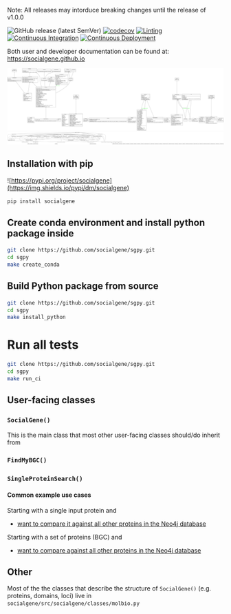 Note: All releases may intorduce breaking changes until the release of v1.0.0

![GitHub release (latest SemVer)](https://img.shields.io/github/v/release/socialgene/sgpy)
[![codecov](https://codecov.io/gh/socialgene/sgpy/branch/main/graph/badge.svg?token=8f8GCc4J3G)](https://codecov.io/gh/socialgene/sgpy)
[![Linting](https://github.com/socialgene/sgpy/actions/workflows/linters.yml/badge.svg)](https://github.com/socialgene/sgpy/actions/workflows/linters.yml)
[![Continuous Integration](https://github.com/socialgene/sgpy/actions/workflows/pr_ci.yml/badge.svg)](https://github.com/socialgene/sgpy/actions/workflows/pr_ci.yml)
[![Continuous Deployment](https://github.com/socialgene/sgpy/actions/workflows/pypi_autodeploy_python.yml/badge.svg)](https://github.com/socialgene/sgpy/actions/workflows/pypi_autodeploy_python.yml)

Both user and developer documentation can be found at: <https://socialgene.github.io>

![classes](classes_sgpy.png)
![packages](packages_sgpy.png)

<!---
To create the UML diagram of the library:
```bash
pyreverse -o png -p sgpy socialgene
```
--->

## Installation with pip
![https://pypi.org/project/socialgene](https://img.shields.io/pypi/dm/socialgene)

```bash
pip install socialgene
```

## Create conda environment and install python package inside

```bash
git clone https://github.com/socialgene/sgpy.git
cd sgpy
make create_conda
```

## Build Python package from source

```bash
git clone https://github.com/socialgene/sgpy.git
cd sgpy
make install_python
```

# Run all tests

```bash
git clone https://github.com/socialgene/sgpy.git
cd sgpy
make run_ci
```

## User-facing classes

### `SocialGene()`

This is the main class that most other user-facing classes should/do inherit from

### `FindMyBGC()`

### `SingleProteinSearch()`

#### Common example use cases

Starting with a single input protein and

- [want to compare it against all other proteins in the Neo4j database](jupyter/single_protein_search.ipynb)

Starting with a set of proteins (BGC) and

- [want to compare against all other proteins in the Neo4j database](jupyter/findmybgc.ipynb)

## Other

Most of the the classes that describe the structure of `SocialGene()` (e.g. proteins, domains, loci) live in `socialgene/src/socialgene/classes/molbio.py`
